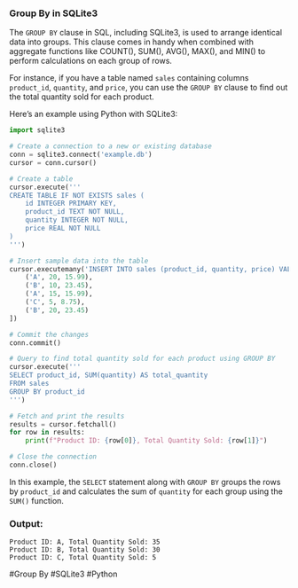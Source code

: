 ### Group By in SQLite3

The `GROUP BY` clause in SQL, including SQLite3, is used to arrange identical data into groups. This clause comes in handy when combined with aggregate functions like COUNT(), SUM(), AVG(), MAX(), and MIN() to perform calculations on each group of rows.

For instance, if you have a table named `sales` containing columns `product_id`, `quantity`, and `price`, you can use the `GROUP BY` clause to find out the total quantity sold for each product.

Here’s an example using Python with SQLite3:

```python
import sqlite3

# Create a connection to a new or existing database
conn = sqlite3.connect('example.db')
cursor = conn.cursor()

# Create a table
cursor.execute('''
CREATE TABLE IF NOT EXISTS sales (
    id INTEGER PRIMARY KEY,
    product_id TEXT NOT NULL,
    quantity INTEGER NOT NULL,
    price REAL NOT NULL
)
''')

# Insert sample data into the table
cursor.executemany('INSERT INTO sales (product_id, quantity, price) VALUES (?, ?, ?)', [
    ('A', 20, 15.99),
    ('B', 10, 23.45),
    ('A', 15, 15.99),
    ('C', 5, 8.75),
    ('B', 20, 23.45)
])

# Commit the changes
conn.commit()

# Query to find total quantity sold for each product using GROUP BY
cursor.execute('''
SELECT product_id, SUM(quantity) AS total_quantity
FROM sales
GROUP BY product_id
''')

# Fetch and print the results
results = cursor.fetchall()
for row in results:
    print(f"Product ID: {row[0]}, Total Quantity Sold: {row[1]}")

# Close the connection
conn.close()
```

In this example, the `SELECT` statement along with `GROUP BY` groups the rows by `product_id` and calculates the sum of `quantity` for each group using the `SUM()` function.

### Output:
```
Product ID: A, Total Quantity Sold: 35
Product ID: B, Total Quantity Sold: 30
Product ID: C, Total Quantity Sold: 5
```

#Group By #SQLite3 #Python